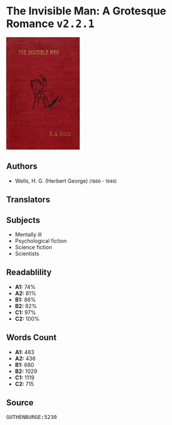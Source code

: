 # The Invisible Man: A Grotesque Romance <kbd>v2.2.1</kbd>

![](./cover.medium.jpg "")

## Authors


 - Wells, H. G. (Herbert George) <small>(1866 - 1946)</small>

## Translators



## Subjects


 - Mentally ill
 - Psychological fiction
 - Science fiction
 - Scientists

## Readablility


 - **A1:** 74%
 - **A2:** 81%
 - **B1:** 86%
 - **B2:** 92%
 - **C1:** 97%
 - **C2:** 100%

## Words Count


 - **A1:** 483
 - **A2:** 436
 - **B1:** 680
 - **B2:** 1029
 - **C1:** 1119
 - **C2:** 715

## Source


<kbd>GUTHENBURGE:5230</kbd>
